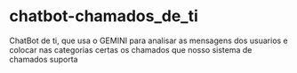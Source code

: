 # chatbot-chamados_de_ti
ChatBot de ti, que usa o GEMINI para analisar as mensagens dos usuarios e colocar nas categorias certas os chamados que nosso sistema de chamados suporta
